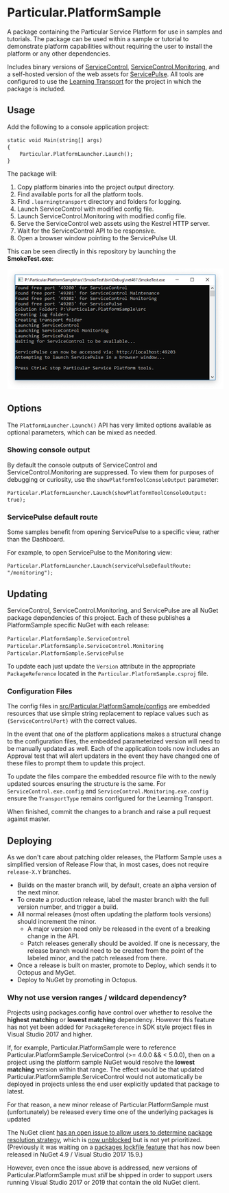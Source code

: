# Particular.PlatformSample

A package containing the Particular Service Platform for use in samples and tutorials. The package can be used within a sample or tutorial to demonstrate platform capabilities without requiring the user to install the platform or any other dependencies.

Includes binary versions of [ServiceControl](https://github.com/Particular/ServiceControl), [ServiceControl.Monitoring](https://github.com/Particular/ServiceControl.Monitoring), and a self-hosted version of the web assets for [ServicePulse](https://github.com/Particular/ServicePulse). All tools are configured to use the [Learning Transport](https://docs.particular.net/transports/learning/) for the project in which the package is included.


## Usage

Add the following to a console application project:

```
static void Main(string[] args)
{
    Particular.PlatformLauncher.Launch();
}
```

The package will:

1. Copy platform binaries into the project output directory.
1. Find available ports for all the platform tools.
1. Find `.learningtransport` directory and folders for logging.
1. Launch ServiceControl with modified config file.
1. Launch ServiceControl.Monitoring with modified config file.
1. Serve the ServiceControl web assets using the Kestrel HTTP server.
1. Wait for the ServiceControl API to be responsive.
1. Open a browser window pointing to the ServicePulse UI.

This can be seen directly in this repository by launching the **SmokeTest.exe**:

![SmokeTest Output](output.png)

## Options

The `PlatformLauncher.Launch()` API has very limited options available as optional parameters, which can be mixed as needed.

### Showing console output

By default the console outputs of ServiceControl and ServiceControl.Monitoring are suppressed. To view them for purposes of debugging or curiosity, use the `showPlatformToolConsoleOutput` parameter:

```
Particular.PlatformLauncher.Launch(showPlatformToolConsoleOutput: true);
```

### ServicePulse default route

Some samples benefit from opening ServicePulse to a specific view, rather than the Dashboard.

For example, to open ServicePulse to the Monitoring view:

```
Particular.PlatformLauncher.Launch(servicePulseDefaultRoute: "/monitoring");
```


## Updating

ServiceControl, ServiceControl.Monitoring, and ServicePulse are all NuGet package dependencies of this project. Each of these publishes a PlatformSample specific NuGet with each release:

`Particular.PlatformSample.ServiceControl`
`Particular.PlatformSample.ServiceControl.Monitoring`
`Particular.PlatformSample.ServicePulse`

To update each just update the `Version` attribute in the appropriate `PackageReference` located in the `Particular.PlatformSample.csproj` file.

### Configuration Files

The config files in [src/Particular.PlatformSample/configs](https://github.com/Particular/Particular.PlatformSample/tree/master/src/Particular.PlatformSample/configs) are embedded resources that use simple string replacement to replace values such as `{ServiceControlPort}` with the correct values.

In the event that one of the platform applications makes a structural change to the configuration files, the embedded parameterized version will need to be manually updated as well. Each of the application tools now includes an Approval test that will alert updaters in the event they have changed one of these files to prompt them to update this project.


To update the files compare the embedded resource file with to the newly updated sources ensuring the structure is the same. For `ServiceControl.exe.config` and `ServiceControl.Monitoring.exe.config` ensure the `TransportType` remains configured for the Learning Transport.

When finished, commit the changes to a branch and raise a pull request against master. 

## Deploying

As we don't care about patching older releases, the Platform Sample uses a simplified version of Release Flow that, in most cases, does not require `release-X.Y` branches.

* Builds on the master branch will, by default, create an alpha version of the next minor.
* To create a production release, label the master branch with the full version number, and trigger a build.
* All normal releases (most often updating the platform tools versions) should increment the minor.
  * A major version need only be released in the event of a breaking change in the API.
  * Patch releases generally should be avoided. If one is necessary, the release branch would need to be created from the point of the labeled minor, and the patch released from there.
* Once a release is built on master, promote to Deploy, which sends it to Octopus and MyGet.
* Deploy to NuGet by promoting in Octopus.

### Why not use version ranges / wildcard dependency?

Projects using packages.config have control over whether to resolve the **highest matching** or **lowest matching** dependency. However this feature has not yet been added for `PackageReference` in SDK style project files in Visual Studio 2017 and higher.

If, for example, Particular.PlatformSample were to reference Particular.PlatformSample.ServiceControl (>= 4.0.0 && < 5.0.0), then on a project using the platform sample NuGet would resolve the **lowest matching** version within that range. The effect would be that updated Particular.PlatformSample.ServiceControl would not automatically be deployed in projects unless the end user explicitly updated that package to latest.

For that reason, a new minor release of Particular.PlatformSample must (unfortunately) be released every time one of the underlying packages is updated

The NuGet client [has an open issue to allow users to determine package resolution strategy](https://github.com/nuget/home/issues/5553), which is [now unblocked](https://github.com/nuget/home/issues/5553#issuecomment-511509174) but is not yet prioritized. (Previously it was waiting on a [packages lockfile feature](https://docs.microsoft.com/en-us/nuget/consume-packages/package-references-in-project-files#locking-dependencies) that has now been released in NuGet 4.9 / Visual Studio 2017 15.9.)

However, even once the issue above is addressed, new versions of Particular.PlatformSample must _still_ be shipped in order to support users running Visual Studio 2017 or 2019 that contain the old NuGet client.
